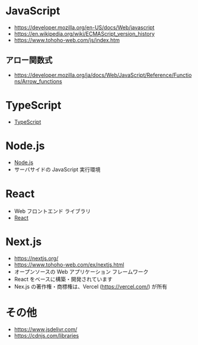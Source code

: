 # JavaScript
- https://developer.mozilla.org/en-US/docs/Web/javascript
- https://en.wikipedia.org/wiki/ECMAScript_version_history
- https://www.tohoho-web.com/js/index.htm
## アロー関数式
- https://developer.mozilla.org/ja/docs/Web/JavaScript/Reference/Functions/Arrow_functions
# TypeScript
- [TypeScript](typescript)
# Node.js
- [Node.js](node)
- サーバサイドの JavaScript 実行環境
# React
- Web フロントエンド ライブラリ
- [React](react.md)
# Next.js
- https://nextjs.org/
- https://www.tohoho-web.com/ex/nextjs.html
- オープンソースの Web アプリケーション フレームワーク
- React をベースに構築・開発されています
- Nex.js の著作権・商標権は、Vercel (https://vercel.com/) が所有
# その他
- https://www.jsdelivr.com/
- https://cdnjs.com/libraries

